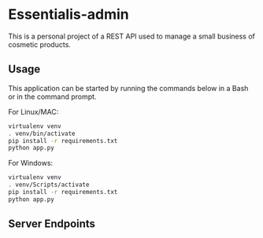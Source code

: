 # Essentialis-admin

This is a personal project of a REST API used to manage a small business of cosmetic products.

## Usage

This application can be started by running the commands below in a Bash or in the
command prompt.

For Linux/MAC:
```bash
virtualenv venv
. venv/bin/activate
pip install -r requirements.txt
python app.py
```
For Windows:
```bash
virtualenv venv
. venv/Scripts/activate
pip install -r requirements.txt
python app.py
```

## Server Endpoints
